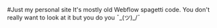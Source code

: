 #Just my personal site
It's mostly old Webflow spagetti code. You don't really want to look at it but you do you  ¯\_(ツ)_/¯ 
